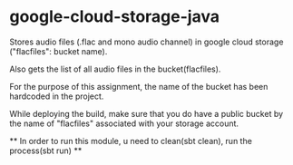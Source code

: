 # google-cloud-storage-java

Stores audio files (.flac and mono audio channel) in google cloud storage 
("flacfiles": bucket name).

Also gets the list of all audio files in the bucket(flacfiles).

For the purpose of this assignment, the name of the bucket has been hardcoded in the project. 

While deploying the build, make sure that you do have a public bucket by the name of 
"flacfiles" associated with your storage account.

** In order to run this module, u need to clean(sbt clean), run the process(sbt run) **
